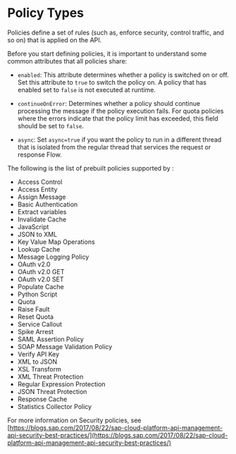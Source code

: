 <!-- loioc918e2803dfd4fc487e86d0875e8462c -->

# Policy Types

Policies define a set of rules \(such as, enforce security, control traffic, and so on\) that is applied on the API.

Before you start defining policies, it is important to understand some common attributes that all policies share:

-   `enabled`: This attribute determines whether a policy is switched on or off. Set this attribute to `true` to switch the policy on. A policy that has enabled set to `false` is not executed at runtime.

-   `continueOnError`: Determines whether a policy should continue processing the message if the policy execution fails. For quota policies where the errors indicate that the policy limit has exceeded, this field should be set to `false`.
-   `async`: Set `async=true` if you want the policy to run in a different thread that is isolated from the regular thread that services the request or response Flow.


The following is the list of prebuilt policies supported by :

-   Access Control
-   Access Entity
-   Assign Message
-   Basic Authentication
-   Extract variables
-   Invalidate Cache
-   JavaScript
-   JSON to XML
-   Key Value Map Operations
-   Lookup Cache
-   Message Logging Policy
-   OAuth v2.0
-   OAuth v2.0 GET
-   OAuth v2.0 SET
-   Populate Cache
-   Python Script
-   Quota
-   Raise Fault
-   Reset Quota
-   Service Callout
-   Spike Arrest
-   SAML Assertion Policy
-   SOAP Message Validation Policy
-   Verify API Key
-   XML to JSON
-   XSL Transform
-   XML Threat Protection
-   Regular Expression Protection
-   JSON Threat Protection
-   Response Cache
-   Statistics Collector Policy

For more information on Security policies, see [https://blogs.sap.com/2017/08/22/sap-cloud-platform-api-management-api-security-best-practices/](https://blogs.sap.com/2017/08/22/sap-cloud-platform-api-management-api-security-best-practices/)

